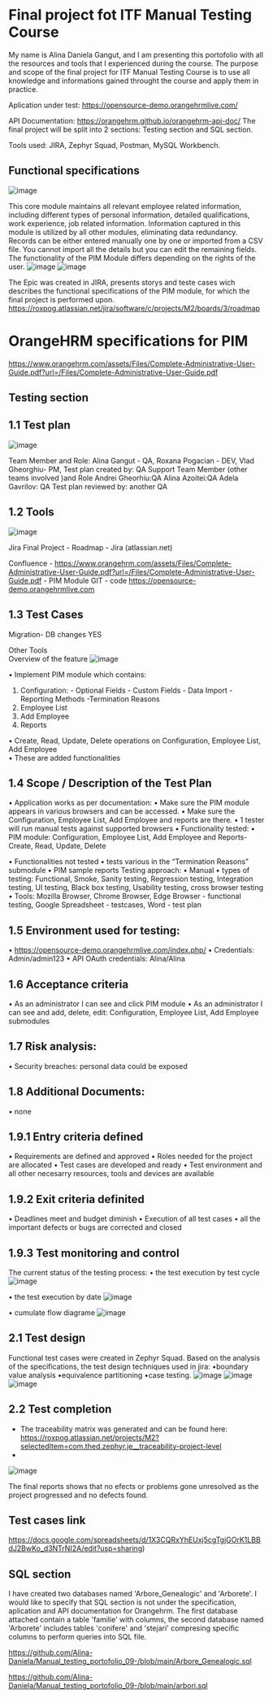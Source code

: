 # Final project fot ITF Manual Testing Course
My name is Alina Daniela Gangut, and I am presenting this portofolio with all the resources and tools that I experienced during the course.
The purpose and scope of the final project for ITF Manual Testing Course is to use all knowledge and informations gained throught the course and apply them in practice.

Aplication under test:
 https://opensource-demo.orangehrmlive.com/

API Documentation: 
https://orangehrm.github.io/orangehrm-api-doc/
The final project will be split into 2 sections: Testing section and SQL section.

Tools used: JIRA, Zephyr Squad, Postman, MySQL Workbench.

## Functional specifications
![image](https://github.com/Alina-Daniela/Manual_testing_portofolio_09-/blob/main/2022-05-30%20(34).png)

This core module maintains all relevant employee related information, including different types of personal information, detailed qualifications, work experience, job related information.
Information captured in this module is utilized by all other modules, eliminating data redundancy. 
Records can be either entered manually one by one or imported from a CSV file. 
You cannot import all the details but you can edit the remaining fields. 
The functionality of the PIM Module differs depending on the rights of the user.
![image](https://github.com/Alina-Daniela/Manual_testing_portofolio_09-/blob/main/2022-05-30%20(35).png)
![image](https://github.com/Alina-Daniela/Manual_testing_portofolio_09-/blob/main/2022-05-30%20(30).png)


The Epic was created in JIRA, presents storys and teste cases wich describes the functional specifications of the PIM module, for which the final project is performed upon.
https://roxpog.atlassian.net/jira/software/c/projects/M2/boards/3/roadmap


# OrangeHRM specifications for PIM
https://www.orangehrm.com/assets/Files/Complete-Administrative-User-Guide.pdf?url=/Files/Complete-Administrative-User-Guide.pdf

## Testing section
## 1.1 Test plan
![image](https://github.com/Alina-Daniela/Manual_testing_portofolio_09-/blob/main/2022-05-22%20(13).png)

Team Member and	Role:
Alina Gangut -	QA,
Roxana Pogacian -	DEV,
Vlad Gheorghiu- PM,
Test plan created by: 	QA
Support Team Member (other teams involved )and 	Role
Andrei Gheorhiu:QA
Alina Azoitei:QA
Adela Gavrilov:	QA
Test plan reviewed by: 	another QA

## 1.2 Tools
![image](https://github.com/Alina-Daniela/Manual_testing_portofolio_09-/blob/main/2022-05-22%20(15).png)

Jira	Final Project - Roadmap - Jira (atlassian.net)

Confluence - https://www.orangehrm.com/assets/Files/Complete-Administrative-User-Guide.pdf?url=/Files/Complete-Administrative-User-Guide.pdf -  PIM Module
GIT - code	https://opensource-demo.orangehrmlive.com
## 1.3 Test Cases	
Migration- DB changes	YES
	
Other Tools 	
Overview of the feature
![image](https://github.com/Alina-Daniela/Manual_testing_portofolio_09-/blob/main/2022-05-21%20(4)_LI.jpg)

•	 Implement PIM module which contains:
1. Configuration: - Optional Fields
                  - Custom Fields
                  - Data Import
                  -Reporting Methods
                  -Termination Reasons
2. Employee List
3. Add Employee
4. Reports

•	Create, Read, Update, Delete operations on Configuration, Employee List, Add Employee  
•	These are added functionalities

## 1.4 Scope / Description of the Test Plan
•	Application works as per documentation:
•	Make sure the PIM module appears in various browsers and can be accessed.
•	Make sure the Configuration, Employee List, Add Employee and reports are there. 
•	1 tester will run manual tests against supported browsers
•	Functionality tested: 
•	PIM module: Configuration, Employee List, Add Employee and Reports-Create, Read, Update, Delete

•	Functionalities not tested
•	tests various in the “Termination Reasons” submodule
•	PIM sample reports
Testing approach:
•	Manual
•	types of testing: Functional, Smoke, Sanity testing, Regression testing, Integration testing, UI testing, Black box testing, Usability testing, cross browser testing
•	Tools: Mozilla Browser, Chrome Browser, Edge Browser - functional testing, Google Spreadsheet - testcases, Word - test plan
## 1.5 Environment used for testing: 
•	https://opensource-demo.orangehrmlive.com/index.php/
•	Credentials: Admin/admin123
•	API OAuth credentials: Alina/Alina
## 1.6 Acceptance criteria
•	As an administrator I can see and click PIM module
•	As an administrator I can see and add, delete, edit: Configuration, Employee List, Add Employee submodules

## 1.7 Risk analysis:
•	Security breaches: personal data could be exposed
## 1.8 Additional Documents:
•	none
## 1.9.1 Entry criteria defined
• Requirements are defined and approved
• Roles needed for the project are allocated
• Test cases are developed and ready
• Test environment and all other necesarry resources, tools and devices are available

## 1.9.2 Exit criteria definited
• Deadlines meet and budget diminish
• Execution of all test cases
• all the important defects or bugs are corrected and closed

## 1.9.3 Test monitoring and control
 The current status of the testing process:
• the test execution by test cycle
![image](https://github.com/Alina-Daniela/Manual_testing_portofolio_09-/blob/main/2022-05-30%20(13).png)

• the test execution by date
![image](https://github.com/Alina-Daniela/Manual_testing_portofolio_09-/blob/main/2022-05-30%20(14).png)

• cumulate flow diagrame
![image](https://github.com/Alina-Daniela/Manual_testing_portofolio_09-/blob/main/2022-05-30%20(33).png)

## 2.1 Test design
Functional test cases were created in Zephyr Squad. 
Based on the analysis of the specifications, the test design techniques used in jira: 
•boundary value analysis
•equivalence partitioning
•case testing.
 ![image](https://github.com/Alina-Daniela/Manual_testing_portofolio_09-/blob/main/2022-05-30%20(39).png)
 ![image](https://github.com/Alina-Daniela/Manual_testing_portofolio_09-/blob/main/2022-05-30%20(37).png)
 ![image]( https://github.com/Alina-Daniela/Manual_testing_portofolio_09-/blob/main/2022-05-30%20(38).png)
 
 ## 2.2 Test completion
 
* The traceability matrix was generated and can be found here: https://roxpog.atlassian.net/projects/M2?selectedItem=com.thed.zephyr.je__traceability-project-level
* 
![image](https://github.com/Alina-Daniela/Manual_testing_portofolio_09-/blob/main/2022-05-30%20(16)%20-%20Copie.png)

The final reports shows that no efects or problems gone unresolved as the project progressed and no defects found.
 

## Test cases link 
https://docs.google.com/spreadsheets/d/1X3CQRxYhEUxj5cgTgjGOrK1LBBdJ2BwKo_d3NTrNI2A/edit?usp=sharing)


## SQL section

I have created two databases named 'Arbore_Genealogic' and 'Arborete'. I would like to specify that SQL section is not under the specification, aplication and API documentation for Orangehrm.
The first database attached contain a table 'familie' with columns, the second database named 'Arborete' includes tables 'conifere' and 'stejari' compresing  specific columns to perform queries into SQL file. 



https://github.com/Alina-Daniela/Manual_testing_portofolio_09-/blob/main/Arbore_Genealogic.sql

https://github.com/Alina-Daniela/Manual_testing_portofolio_09-/blob/main/arbori.sql







